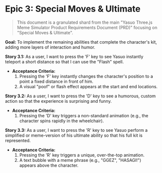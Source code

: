 # Epic 3: Special Moves & Ultimate

> This document is a granulated shard from the main "Yasuo Three.js Meme Simulator Product Requirements Document (PRD)" focusing on "Special Moves & Ultimate".

**Goal:** To implement the remaining abilities that complete the character's kit, adding more layers of interaction and humor.

**Story 3.1:** As a user, I want to press the 'F' key to see Yasuo instantly teleport a short distance so that I can use the "Flash" spell.

- **Acceptance Criteria:**
  1. Pressing the 'F' key instantly changes the character's position to a point a fixed distance in front of him.
  2. A visual "poof" or flash effect appears at the start and end locations.

**Story 3.2:** As a user, I want to press the 'D' key to see a humorous, custom action so that the experience is surprising and funny.

- **Acceptance Criteria:**
  1. Pressing the 'D' key triggers a non-standard animation (e.g., the character spins rapidly in the wheelchair).

**Story 3.3:** As a user, I want to press the 'R' key to see Yasuo perform a simplified or meme-version of his ultimate ability so that his full kit is represented.

- **Acceptance Criteria:**
  1. Pressing the 'R' key triggers a unique, over-the-top animation.
  2. A text bubble with a meme phrase (e.g., "GGEZ", "HASAGI!") appears above the character.

